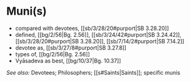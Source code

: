 # Muni(s)

* compared with devotees, [[sb/3/28/20#purport|SB 3.28.20]]
* defined, [[bg/2/56|Bg. 2.56]], [[sb/3/24/42#purport|SB 3.24.42]], [[sb/3/28/20#purport|SB 3.28.20]], [[sb/7/14/2#purport|SB 7.14.2]]
* devotee as, [[sb/3/27/8#purport|SB 3.27.8]]
* types of, [[bg/2/56|Bg. 2.56]]
* Vyāsadeva as best, [[bg/10/37|Bg. 10.37]]

*See also:* Devotees; Philosophers; [[s#Saints|Saints]]; specific munis
